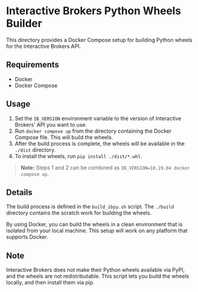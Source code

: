 # Interactive Brokers Python Wheels Builder

This directory provides a Docker Compose setup for building Python wheels for the Interactive Brokers API.

## Requirements

- Docker
- Docker Compose

## Usage

1. Set the `IB_VERSION` environment variable to the version of Interactive Brokers' API you want to use.
2. Run `docker compose up` from the directory containing the Docker Compose file. This will build the wheels.
3. After the build process is complete, the wheels will be available in the `./dist` directory.
4. To install the wheels, run `pip install ./dist/*.whl`.

> **Note:** Steps 1 and 2 can be combined as `IB_VERSION=10.19.04 docker compose up`.

## Details

The build process is defined in the `build_ibpy.sh` script. 
The `./build` directory contains the scratch work for building the wheels.

By using Docker, you can build the wheels in a clean environment that is isolated from your local machine. 
This setup will work on any platform that supports Docker.

## Note

Interactive Brokers does not make their Python wheels available via PyPI, and the wheels are not redistributable. 
This script lets you build the wheels locally, and then install them via pip.
